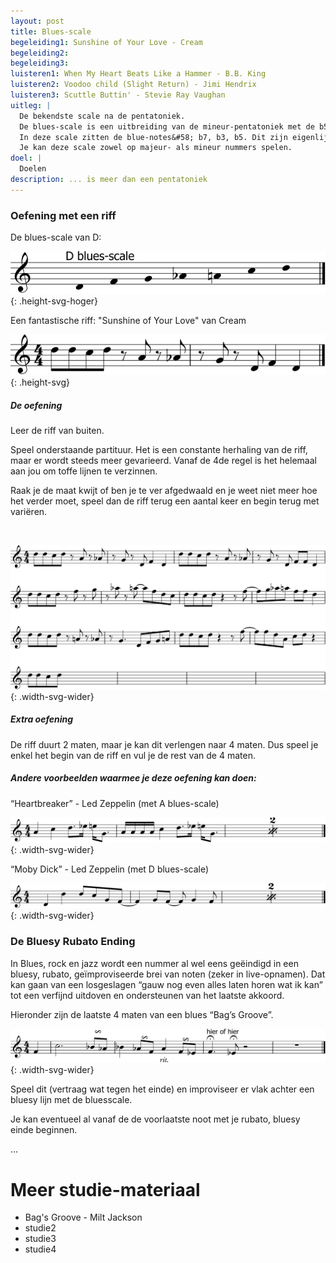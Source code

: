 ```yaml
---
layout: post
title: Blues-scale
begeleiding1: Sunshine of Your Love - Cream
begeleiding2:
begeleiding3:
luisteren1: When My Heart Beats Like a Hammer - B.B. King
luisteren2: Voodoo child (Slight Return) - Jimi Hendrix
luisteren3: Scuttle Buttin' - Stevie Ray Vaughan
uitleg: |
  De bekendste scale na de pentatoniek.
  De blues-scale is een uitbreiding van de mineur-pentatoniek met de b5 (#11).
  In deze scale zitten de blue-notes&#58; b7, b3, b5. Dit zijn eigenlijk alle verlaagde akkoordnoten, behalve de grondnoot. Deze noten geven het klagende karakter van de Blues weer.
  Je kan deze scale zowel op majeur- als mineur nummers spelen.
doel: |
  Doelen
description: ... is meer dan een pentatoniek
---
```


### Oefening met een riff

De blues-scale van D&#58;

![Blues Scale](/assets/img/14-bs/IB-Blues-scale-scale.svg "Blues-scale scale"){: .height-svg-hoger}

Een fantastische riff&#58; "Sunshine of Your Love" van Cream

![Blues riff](/assets/img/14-bs/IB-Blues-scale-cream-riff.svg "Blues-scale riff"){: .height-svg}

##### De oefening

Leer de riff van buiten.

Speel onderstaande partituur. Het is een constante herhaling van de riff, maar er wordt steeds meer gevarieerd. Vanaf de 4de regel is het helemaal aan jou om toffe lijnen te verzinnen.

Raak je de maat kwijt of ben je te ver afgedwaald en je weet niet meer hoe het verder moet, speel dan de riff terug een aantal keer en begin terug met variëren.

<br>

![Blues Scale oefening](/assets/img/14-bs/IB-Blues-scale-oefening.svg "Blues-scale oefening"){: .width-svg-wider}

##### Extra oefening

De riff duurt 2 maten, maar je kan dit verlengen naar 4 maten. Dus speel je enkel het begin van de riff en vul je de rest van de 4 maten.

##### Andere voorbeelden waarmee je deze oefening kan doen:

“Heartbreaker” - Led Zeppelin (met A blues-scale)

![Blues Scale oefening](/assets/img/14-bs/IB-Blues-scale-heartbreaker.svg "Blues-scale oefening ander voorbeeld"){: .width-svg-wider}

“Moby Dick” - Led Zeppelin (met D blues-scale)

![Blues Scale oefening](/assets/img/14-bs/IB-Blues-scale-mobydick.svg "Blues-scale oefening ander voorbeeld 2"){: .width-svg-wider}

### De Bluesy Rubato Ending

In Blues, rock en jazz wordt een nummer al wel eens geëindigd in een bluesy, rubato, geïmproviseerde  brei van noten (zeker in live-opnamen). Dat kan gaan van een losgeslagen “gauw nog even alles laten horen wat ik kan” tot een verfijnd uitdoven en ondersteunen van het laatste akkoord.

Hieronder zijn de laatste 4 maten van een blues “Bag’s Groove”.

![Blues Scale rubato einde](/assets/img/14-bs/IB-Blues-scale-bagsgroove.svg "Blues-scale oefening rubato einde"){: .width-svg-wider}

Speel dit (vertraag wat tegen het einde) en improviseer er vlak achter een bluesy lijn met de bluesscale.

Je kan eventueel al vanaf de de voorlaatste noot met je rubato, bluesy einde beginnen.



...

<div class="verdere-studie">
  <h1 class="small-h2">Meer studie-materiaal</h1>
  <ul class="two-column">
    <li>Bag's Groove - Milt Jackson</li>
    <li>studie2</li>
    <li>studie3</li>
    <li>studie4</li>
  </ul>
</div>
